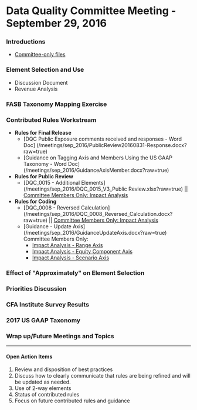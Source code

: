 # Data Quality Committee Meeting - September 29, 2016

### Introductions
  * <a href="https://github.com/DataQualityCommittee/dqc-review/blob/master/meetings/sep_2016/20160929-DQCfiles.zip?raw=true" target="_blank">Committee-only files</a>

### Element Selection and Use
 * Discussion Document
 * Revenue Analysis

### FASB Taxonomy Mapping Exercise

### Contributed Rules Workstream
* **Rules for Final Release**
  + [DQC Public Exposure comments received and responses - Word Doc] (/meetings/sep_2016/PublicReview20160831-Response.docx?raw=true)
  + [Guidance on Tagging Axis and Members Using the US GAAP Taxonomy - Word Doc] (/meetings/sep_2016/GuidanceAxisMember.docx?raw=true)
* **Rules for Public Review**
  + [DQC_0015 - Additional Elements] (/meetings/sep_2016/DQC_0015_V3_Public Review.xlsx?raw=true)
  || <a href="https://github.com/dataqualitycommittee/dqc-review/blob/master/meetings/sep_2016/DQC_0015_V3_Impact.xlsx?raw=true" target="_blank">Committee Members Only: Impact Analysis</a>
* **Rules for Coding**
  + [DQC_0008 - Reversed Calculation] (/meetings/sep_2016/DQC_0008_Reversed_Calculation.docx?raw=true) 
    || <a href="https://github.com/dataqualitycommittee/dqc-review/blob/master/meetings/sep_2016/DQC_0008Impact.xlsx?raw=true" target="_blank">Committee Members Only: Impact Analysis</a>
  + [Guidance - Update Axis] (/meetings/sep_2016/GuidanceUpdateAxis.docx?raw=true) 
    <br />Committee Members Only: 
    - <a href="https://github.com/dataqualitycommittee/dqc-review/blob/master/meetings/sep_2016/RangeAxisImpact.xlsx?raw=true" target="_blank">Impact Analysis - Range Axis</a> 
    - <a href="https://github.com/dataqualitycommittee/dqc-review/blob/master/meetings/sep_2016/StatementEquityComponentsAxisImpact75.xlsx?raw=true" target="_blank">Impact Analysis - Equity Component Axis</a>
    - <a href="https://github.com/dataqualitycommittee/dqc-review/blob/master/meetings/sep_2016/StatementScenarioAxisImpact76.xlsx?raw=true" target="_blank">Impact Analysis - Scenario Axis</a> 

### Effect of "Approximately" on Element Selection

### Priorities Discussion

### CFA Institute Survey Results

### 2017 US GAAP Taxonomy

### Wrap up/Future Meetings and Topics
 

______________________
#### Open Action Items

1. Review and disposition of best practices
2. Discuss how to clearly communicate that rules are being refined and will be updated as needed.
3. Use of 2-way elements
4. Status of contributed rules
5. Focus on future contributed rules and guidance
